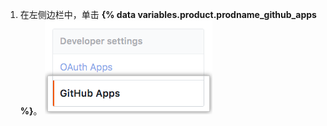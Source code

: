 1. 在左侧边栏中，单击 **{% data variables.product.prodname_github_apps %}**。 ![{% data variables.product.prodname_github_apps %} settings](/assets/images/help/organizations/github-apps-settings-sidebar.png)
